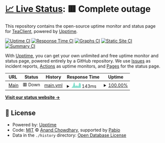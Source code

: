 # [📈 Live Status](https://status.teaclient.net): <!--live status--> **🟥 Complete outage**

This repository contains the open-source uptime monitor and status page for [TeaClient](teaclient.net), powered by [Upptime](https://github.com/upptime/upptime).

[![Uptime CI](https://github.com/TeaClientMC/status/workflows/Uptime%20CI/badge.svg)](https://github.com/TeaClientMC/status/actions?query=workflow%3A%22Uptime+CI%22)
[![Response Time CI](https://github.com/TeaClientMC/status/workflows/Response%20Time%20CI/badge.svg)](https://github.com/TeaClientMC/status/actions?query=workflow%3A%22Response+Time+CI%22)
[![Graphs CI](https://github.com/TeaClientMC/status/workflows/Graphs%20CI/badge.svg)](https://github.com/TeaClientMC/status/actions?query=workflow%3A%22Graphs+CI%22)
[![Static Site CI](https://github.com/TeaClientMC/status/workflows/Static%20Site%20CI/badge.svg)](https://github.com/TeaClientMC/status/actions?query=workflow%3A%22Static+Site+CI%22)
[![Summary CI](https://github.com/TeaClientMC/status/workflows/Summary%20CI/badge.svg)](https://github.com/TeaClientMC/status/actions?query=workflow%3A%22Summary+CI%22)

With [Upptime](https://upptime.js.org), you can get your own unlimited and free uptime monitor and status page, powered entirely by a GitHub repository. We use [Issues](https://github.com/TeaClientMC/status/issues) as incident reports, [Actions](https://github.com/TeaClientMC/status/actions) as uptime monitors, and [Pages](https://status.teaclient.net) for the status page.

<!--start: status pages-->
<!-- This summary is generated by Upptime (https://github.com/upptime/upptime) -->
<!-- Do not edit this manually, your changes will be overwritten -->
<!-- prettier-ignore -->
| URL | Status | History | Response Time | Uptime |
| --- | ------ | ------- | ------------- | ------ |
| <img alt="" src="https://icons.duckduckgo.com/ip3/teaclient.net.ico" height="13"> [Main](https://teaclient.net) | 🟥 Down | [main.yml](https://github.com/TeaClientMC/status/commits/HEAD/history/main.yml) | <details><summary><img alt="Response time graph" src="./graphs/main/response-time-week.png" height="20"> 143ms</summary><br><a href="https://status.teaclient.net/history/main"><img alt="Response time 147" src="https://img.shields.io/endpoint?url=https%3A%2F%2Fraw.githubusercontent.com%2FTeaClientMC%2Fstatus%2FHEAD%2Fapi%2Fmain%2Fresponse-time.json"></a><br><a href="https://status.teaclient.net/history/main"><img alt="24-hour response time 174" src="https://img.shields.io/endpoint?url=https%3A%2F%2Fraw.githubusercontent.com%2FTeaClientMC%2Fstatus%2FHEAD%2Fapi%2Fmain%2Fresponse-time-day.json"></a><br><a href="https://status.teaclient.net/history/main"><img alt="7-day response time 143" src="https://img.shields.io/endpoint?url=https%3A%2F%2Fraw.githubusercontent.com%2FTeaClientMC%2Fstatus%2FHEAD%2Fapi%2Fmain%2Fresponse-time-week.json"></a><br><a href="https://status.teaclient.net/history/main"><img alt="30-day response time 157" src="https://img.shields.io/endpoint?url=https%3A%2F%2Fraw.githubusercontent.com%2FTeaClientMC%2Fstatus%2FHEAD%2Fapi%2Fmain%2Fresponse-time-month.json"></a><br><a href="https://status.teaclient.net/history/main"><img alt="1-year response time 147" src="https://img.shields.io/endpoint?url=https%3A%2F%2Fraw.githubusercontent.com%2FTeaClientMC%2Fstatus%2FHEAD%2Fapi%2Fmain%2Fresponse-time-year.json"></a></details> | <details><summary><a href="https://status.teaclient.net/history/main">100.00%</a></summary><a href="https://status.teaclient.net/history/main"><img alt="All-time uptime 100.00%" src="https://img.shields.io/endpoint?url=https%3A%2F%2Fraw.githubusercontent.com%2FTeaClientMC%2Fstatus%2FHEAD%2Fapi%2Fmain%2Fuptime.json"></a><br><a href="https://status.teaclient.net/history/main"><img alt="24-hour uptime 100.00%" src="https://img.shields.io/endpoint?url=https%3A%2F%2Fraw.githubusercontent.com%2FTeaClientMC%2Fstatus%2FHEAD%2Fapi%2Fmain%2Fuptime-day.json"></a><br><a href="https://status.teaclient.net/history/main"><img alt="7-day uptime 100.00%" src="https://img.shields.io/endpoint?url=https%3A%2F%2Fraw.githubusercontent.com%2FTeaClientMC%2Fstatus%2FHEAD%2Fapi%2Fmain%2Fuptime-week.json"></a><br><a href="https://status.teaclient.net/history/main"><img alt="30-day uptime 100.00%" src="https://img.shields.io/endpoint?url=https%3A%2F%2Fraw.githubusercontent.com%2FTeaClientMC%2Fstatus%2FHEAD%2Fapi%2Fmain%2Fuptime-month.json"></a><br><a href="https://status.teaclient.net/history/main"><img alt="1-year uptime 100.00%" src="https://img.shields.io/endpoint?url=https%3A%2F%2Fraw.githubusercontent.com%2FTeaClientMC%2Fstatus%2FHEAD%2Fapi%2Fmain%2Fuptime-year.json"></a></details>

<!--end: status pages-->

[**Visit our status website →**](https://status.teaclient.net)

## 📄 License

- Powered by: [Upptime](https://github.com/upptime/upptime)
- Code: [MIT](./LICENSE) © [Anand Chowdhary](https://anandchowdhary.com), supported by [Pabio](https://pabio.com)
- Data in the `./history` directory: [Open Database License](https://opendatacommons.org/licenses/odbl/1-0/)
